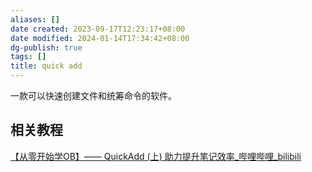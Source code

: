 ```yaml
---
aliases: []
date created: 2023-09-17T12:23:17+08:00
date modified: 2024-01-14T17:34:42+08:00
dg-publish: true
tags: []
title: quick add
---
```


一款可以快速创建文件和统筹命令的软件。
## 相关教程
[【从零开始学OB】—— QuickAdd (上) 助力提升笔记效率\_哔哩哔哩\_bilibili](https://www.bilibili.com/video/BV1cH4y1Q7ou/?buvid=XY630CE669F34078F341989B1EE06E60B0127&is_story_h5=false&mid=g8UDjEqHIS5oCexxb9oAEQ%3D%3D&p=1&plat_id=116&share_from=ugc&share_medium=android&share_plat=android&share_session_id=7a0b5ee9-ee13-4579-8508-361572a10873&share_source=COPY&share_tag=s_i&timestamp=1694534131&unique_k=kQlUvbt&up_id=489501986&vd_source=20cb3e7c6ad3d64f0eb2d763ff005080)